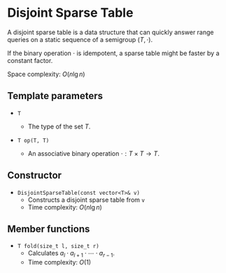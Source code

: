 # Disjoint Sparse Table

A disjoint sparse table is a data structure that can quickly answer range queries on a static sequence of a semigroup $(T, \cdot)$.

If the binary operation $\cdot$ is idempotent, a sparse table might be faster by a constant factor.

Space complexity: $O(n \lg n)$

## Template parameters

- `T`
    - The type of the set $T$.

- `T op(T, T)`
    - An associative binary operation $\cdot: T \times T \rightarrow T$.

## Constructor

- `DisjointSparseTable(const vector<T>& v)`
    - Constructs a disjoint sparse table from `v`
    - Time complexity: $O(n \lg n)$

## Member functions

- `T fold(size_t l, size_t r)`
    - Calculates $a_l \cdot a_{l+1} \cdot \cdots \cdot a_{r-1}$.
    - Time complexity: $O(1)$
